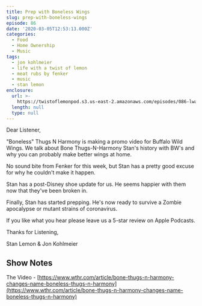 ```yaml
---
title: Prep with Boneless Wings
slug: prep-with-boneless-wings
episode: 86
date: '2020-03-05T12:53:13.000Z'
categories:
  - Food
  - Home Ownership
  - Music
tags:
  - jon kohlmeier
  - life with a twist of lemon
  - meat rubs by fenker
  - music
  - stan lemon
enclosure:
  url: >-
    https://twistoflemonpod.s3.us-east-2.amazonaws.com/episodes/086-lwatol-20200305.mp3
  length: null
  type: null
---
```


Dear Listener,

"Boneless" Thugs N Harmony is making a promo video for Buffalo Wild Wings. We talk about Bone Thugs-N-Harmony Stan's history with BW's and why you can probably make better wings at home.

No sound bite from Fenker for this week, but Stan has a pretty good excuse for why he couldn't make it happen.

Stan has a post-Disney shoe update for us. He seems happier with them now that they've been broken in.

Finally, Stan has started prepping. He's now ready to survive a Zombie apocalypse or mutant strains of coronavirus.

If you like what you hear please leave us a 5-star review on Apple Podcasts.

Thanks for Listening,

Stan Lemon & Jon Kohlmeier

## Show Notes

The Video - [https://www.wthr.com/article/bone-thugs-n-harmony-changes-name-boneless-thugs-n-harmony](https://www.wthr.com/article/bone-thugs-n-harmony-changes-name-boneless-thugs-n-harmony)
